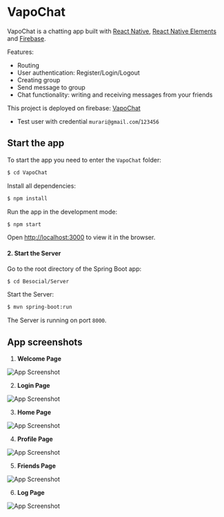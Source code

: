 # VapoChat

VapoChat is a chatting app built with [React Native](https://reactnative.dev/), [React Native Elements](https://reactnativeelements.com/) and [Firebase](https://firebase.google.com/).

Features:
- Routing
- User authentication: Register/Login/Logout
- Creating group
- Send message to group
- Chat functionality: writing and receiving messages from your friends

This project is deployed on firebase: [VapoChat](https://vapochat-build.web.app/)
- Test user with credential `murari@gmail.com`/`123456`


## Start the app

To start the app you need to enter the `VapoChat` folder:

```bash
$ cd VapoChat
```

Install all dependencies:

```bash
$ npm install
```

Run the app in the development mode:

```bash
$ npm start
```

Open [http://localhost:3000](http://localhost:3000) to view it in the browser.

#### 2. Start the Server

Go to the root directory of the Spring Boot app:

```bash
$ cd Besocial/Server
```

Start the Server:

```bash
$ mvn spring-boot:run
```
The Server is running on port `8000`.




## App screenshots

1. **Welcome Page**

 ![App Screenshot](readme-screenshot/Screenshot1.png)

2. **Login Page**

 ![App Screenshot](readme-screenshot/Screenshot2.png)


3. **Home Page**

 ![App Screenshot](readme-screenshot/Screenshot3.png)

 4. **Profile Page**

 ![App Screenshot](readme-screenshot/Screenshot4.png)

5. **Friends Page**

 ![App Screenshot](readme-screenshot/Screenshot5.png)

6. **Log Page**

 ![App Screenshot](readme-screenshot/Screenshot6.png)
